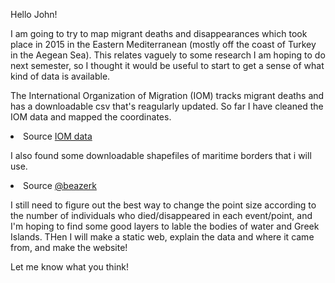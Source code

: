 <!DOCTYPE html>
<html>

Hello John! 

I am going to try to map migrant deaths and disappearances which took place in 2015 in the Eastern Mediterranean (mostly off the coast of Turkey in the Aegean Sea). This relates vaguely to some research I am hoping to do next semester, so I thought it would be useful to start to get a sense of what kind of data is available. 

The International Organization of Migration (IOM) tracks migrant deaths and has a downloadable csv that's reagularly updated. So far I have cleaned the IOM data and mapped the coordinates. 

<li>Source <a href="https://missingmigrants.iom.int/downloads">IOM data</a>
				

I also found some downloadable shapefiles of maritime borders that i will use. 

<li>Source <a href="https://www.marineregions.org/downloads.php">@beazerk</a></li>

I still need to figure out the best way to change the point size according to the number of individuals who died/disappeared in each event/point, and I'm hoping to find some good layers to lable the bodies of water and Greek Islands. 
THen I will make a static web, explain the data and where it came from, and make the website! 

Let me know what you think! 